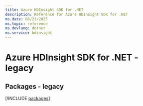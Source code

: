 ```yaml
---
title: Azure HDInsight SDK for .NET
description: Reference for Azure HDInsight SDK for .NET
ms.date: 08/21/2025
ms.topic: reference
ms.devlang: dotnet
ms.service: hdinsight
---
```

# Azure HDInsight SDK for .NET - legacy
## Packages - legacy
[!INCLUDE [packages](hdinsight-index.md)]